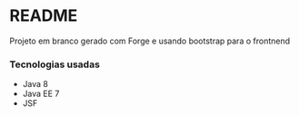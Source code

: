 # README #

Projeto em branco gerado com Forge e usando bootstrap para o frontnend

### Tecnologias usadas ###

* Java 8
* Java EE 7
* JSF

